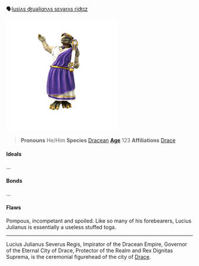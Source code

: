 🗣[lusiʌs ʤuəliɑnʌs sɛvərʌs riʤɪz]()

![](../../_assets/people/draceans/Lucius%20Julianus%20Severus%20Regis.png)
> **Pronouns** He/Him
> **Species** [Dracean](../../Species/Homonid/Dracean.md)
> **[Age](../../Species/Ageing.md)** 123
> **Affiliations** [Drace](../../Locations/Drace/Drace.md)

#### Ideals
...

#### Bonds
...

#### Flaws
Pompous, incompetant and spoiled. Like so many of his forebearers, Lucius Julianus is essentially a useless stuffed toga.

---

Lucius Julianus Severus Regis, Impirator of the Dracean Empire, Governor of the Eternal City of Drace, Protector of the Realm and Rex Dignitas Suprema, is the ceremonial figurehead of the city of [Drace](../../Locations/Drace/Drace.md).